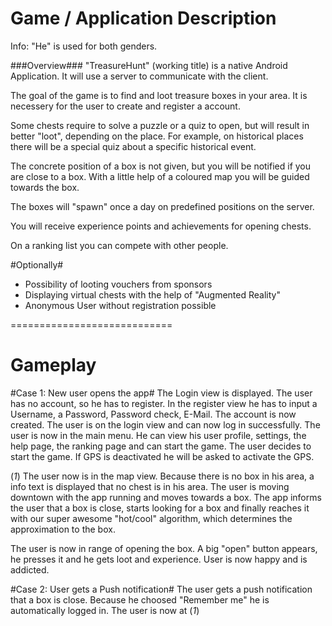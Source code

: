 Game / Application Description
===============================

Info: "He" is used for both genders.

###Overview###
"TreasureHunt" (working title) is a native Android Application.
It will use a server to communicate with the client. 

The goal of the game is to find and loot treasure boxes in your area. 
It is necessery for the user to create and register a account.

Some chests require to solve a puzzle or a quiz to open, but will result in better "loot", depending on the place.
For example, on historical places there will be a special quiz about a specific historical event.

The concrete position of a box is not given, but you will be notified if you are close to a box.
With a little help of a coloured map you will be guided towards the box.

The boxes will "spawn" once a day on predefined positions on the server.
 
You will receive experience points and achievements for opening chests.

On a ranking list you can compete with other people.

#Optionally#
* Possibility of looting vouchers from sponsors
* Displaying virtual chests with the help of "Augmented Reality"
* Anonymous User without registration possible

============================

Gameplay
=============

#Case 1: New user opens the app#
The Login view is displayed. The user has no account, so he has to register. In the register view he has to input
a Username, a Password, Password check, E-Mail. The account is now created. The user is on the login view and can now log in successfully.
The user is now in the main menu. He can view his user profile, settings, the help page, the ranking page and can start the game.
The user decides to start the game. If GPS is deactivated he will be asked to activate the GPS.

(*1*)
The user now is in the map view. Because there is no box in his area, a info text is displayed that no chest is in his area.
The user is moving downtown with the app running and moves towards a box. The app informs the user that a box is close, starts looking for a box and
finally reaches it with our super awesome "hot/cool" algorithm, which determines the approximation to the box.

The user is now in range of opening the box. A big "open" button appears, he presses it and he gets loot and experience. 
User is now happy and is addicted.

#Case 2: User gets a Push notification#
The user gets a push notification that a box is close. Because he choosed "Remember me" he is automatically logged in.
The user is now at (*1*)



